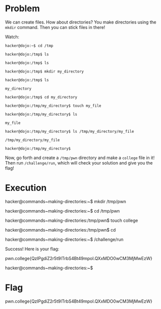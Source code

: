# Problem
We can create files. How about directories? You make directories using the `mkdir` command. Then you can stick files in there!

Watch:

`hacker@dojo:~$ cd /tmp`

`hacker@dojo:/tmp$ ls`

`hacker@dojo:/tmp$ ls`

`hacker@dojo:/tmp$ mkdir my_directory`

`hacker@dojo:/tmp$ ls`

`my_directory`

`hacker@dojo:/tmp$ cd my_directory`

`hacker@dojo:/tmp/my_directory$ touch my_file`

`hacker@dojo:/tmp/my_directory$ ls`

`my_file`

`hacker@dojo:/tmp/my_directory$ ls /tmp/my_directory/my_file`

`/tmp/my_directory/my_file`

`hacker@dojo:/tmp/my_directory$`

Now, go forth and create a `/tmp/pwn` directory and make a `college` file in it! Then run `/challenge/run`, which will check your solution and give you the flag!

# Execution
hacker@commands~making-directories:~$ mkdir /tmp/pwn

hacker@commands~making-directories:~$ cd /tmp/pwn

hacker@commands~making-directories:/tmp/pwn$ touch college

hacker@commands~making-directories:/tmp/pwn$ cd

hacker@commands~making-directories:~$ /challenge/run

Success! Here is your flag:

pwn.college{QzIPgdiZ2r5t9ITrbS4Bt49mpoI.QXxMDO0wCM3MjMwEzW}

hacker@commands~making-directories:~$ 
# Flag
pwn.college{QzIPgdiZ2r5t9ITrbS4Bt49mpoI.QXxMDO0wCM3MjMwEzW}